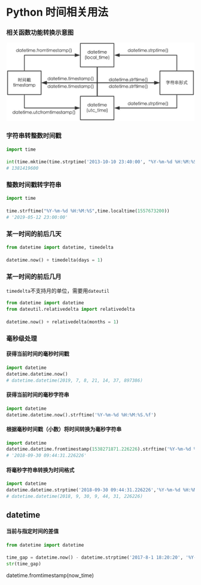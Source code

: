 # Python 时间相关用法



### 相关函数功能转换示意图

![pic_1](../../Figure/python-datetime-convert-figure.png)



### 字符串转整数时间戳

```python
import time

int(time.mktime(time.strptime('2013-10-10 23:40:00', "%Y-%m-%d %H:%M:%S")))
# 1381419600
```



### 整数时间戳转字符串

```python
import time

time.strftime("%Y-%m-%d %H:%M:%S",time.localtime(1557673200))
# '2019-05-12 23:00:00'
```



### 某一时间的前后几天

```python
from datetime import datetime, timedelta

datetime.now() + timedelta(days = 1)
```



### 某一时间的前后几月

`timedelta`不支持月的单位，需要用`dateutil`

```python
from datetime import datetime
from dateutil.relativedelta import relativedelta

datetime.now() + relativedelta(months = 1)
```



### 毫秒级处理

#### 获得当前时间的毫秒时间戳

```python
import datetime
datetime.datetime.now()
# datetime.datetime(2019, 7, 8, 21, 14, 37, 897386)
```

#### 获得当前时间的毫秒字符串

```python
import datetime
datetime.datetime.now().strftime('%Y-%m-%d %H:%M:%S.%f')
```

#### 根据毫秒时间戳（小数）将时间转换为毫秒字符串

```python
import datetime
datetime.datetime.fromtimestamp(1538271871.226226).strftime('%Y-%m-%d %H:%M:%S.%f')
# '2018-09-30 09:44:31.226226'
```

#### 将毫秒字符串转换为时间格式

```python
import datetime
datetime.datetime.strptime('2018-09-30 09:44:31.226226','%Y-%m-%d %H:%M:%S.%f')
# datetime.datetime(2018, 9, 30, 9, 44, 31, 226226)
```





## datetime

#### 当前与指定时间的差值

```python
from datetime import datetime

time_gap = datetime.now() - datetime.strptime('2017-8-1 18:20:20', '%Y-%m-%d %H:%M:%S')
str(time_gap)
```



datetime.fromtimestamp(now_time)

